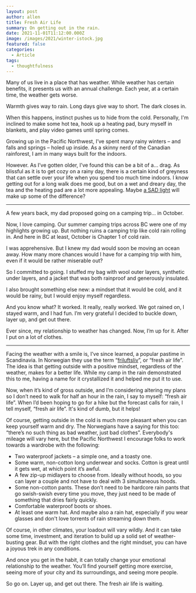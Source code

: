 ```yaml
---
layout: post
author: allen
title: Fresh Air Life
summary: On getting out in the rain.
date: 2021-11-01T11:12:00.000Z
image: /images/2021/winter-istock.jpg
featured: false
categories:
  - Article
tags:
  - thoughtfulness
---
```

Many of us live in a place that has weather. While weather has certain benefits, it presents us with an annual challenge. Each year, at a certain time, the weather gets worse.

Warmth gives way to rain. Long days give way to short. The dark closes in.

When this happens, instinct pushes us to hide from the cold. Personally, I'm inclined to make some hot tea, hook up a heating pad, bury myself in blankets, and play video games until spring comes.

Growing up in the Pacific Northwest, I’ve spent many rainy winters – and falls and springs – holed up inside. As a skinny nerd of the Canadian rainforest, I am in many ways built for the indoors.

However. As I’ve gotten older, I’ve found this can be a bit of a… drag. As blissful as it is to get cozy on a rainy day, there is a certain kind of greyness that can settle over your life when you spend too much time indoors. I know getting out for a long walk does me good, but on a wet and dreary day, the tea and the heating pad are a lot more appealing. Maybe [a SAD light](https://www.thecut.com/2016/01/sad-lamp-light-therapy-for-seasonal-depression.html) will make up some of the difference?

---

A few years back, my dad proposed going on a camping trip… in October.

Now, I love camping. Our summer camping trips across BC were one of my highlights growing up. But nothing ruins a camping trip like cold rain rolling in. And here in BC at least, October is Chapter 1 of cold rain.

I was apprehensive. But I knew my dad would soon be moving an ocean away. How many more chances would I have for a camping trip with him, even if it would be rather miserable out?

So I committed to going. I stuffed my bag with wool outer layers, synthetic under layers, and a jacket that was both rainproof and generously insulated.

I also brought something else new: a mindset that it would be cold, and it would be rainy, but I would enjoy myself regardless.

And you know what? It worked. It really, really worked. We got rained on, I stayed warm, and I had fun. I’m very grateful I decided to buckle down, layer up, and get out there.

Ever since, my relationship to weather has changed. Now, I’m up for it. After I put on a lot of clothes.

---

Facing the weather with a smile is, I’ve since learned, a popular pastime in Scandinavia. In Norwegian they use the term “[friluftsliv](https://www.nationalgeographic.com/travel/article/how-norways-friluftsliv-could-help-us-through-a-coronavirus-winter)”, or “fresh air life”. The idea is that getting outside with a positive mindset, regardless of the weather, makes for a better life. While my camp in the rain demonstrated this to me, having a name for it crystallized it and helped me put it to use.

Now, when it’s kind of gross outside, and I’m considering altering my plans so I don’t need to walk for half an hour in the rain, I say to myself: “fresh air life”. When I’d been hoping to go for a hike but the forecast calls for rain, I tell myself, “fresh air life”. It's kind of dumb, but it helps!

Of course, getting outside in the cold is much more pleasant when you can keep yourself warm and dry. The Norwegians have a saying for this too: “there’s no such thing as bad weather, just bad clothes”. Everybody's mileage will vary here, but the Pacific Northwest I encourage folks to work towards a wardrobe with the following:

- Two waterproof jackets – a simple one, and a toasty one.
- Some warm, non-cotton long underwear and socks. Cotton is great until it gets wet, at which point it’s awful.
- A few zip-up midlayers to choose from. Ideally without hoods, so you can layer a couple and not have to deal with 3 simultaneous hoods.
- Some non-cotton pants. These don’t need to be hardcore rain pants that go swish-swish every time you move, they just need to be made of something that dries fairly quickly.
- Comfortable waterproof boots or shoes.
- At least one warm hat. And maybe also a rain hat, especially if you wear glasses and don't love torrents of rain streaming down them.

Of course, in other climates, your loadout will vary wildly. And it can take some time, investment, and iteration to build up a solid set of weather-busting gear. But with the right clothes and the right mindset, you can have a joyous trek in any conditions.

And once you get in the habit, it can totally change your emotional relationship to the weather. You’ll find yourself getting more exercise, seeing more of your city and its surroundings, and seeing more people.

So go on. Layer up, and get out there. The fresh air life is waiting.